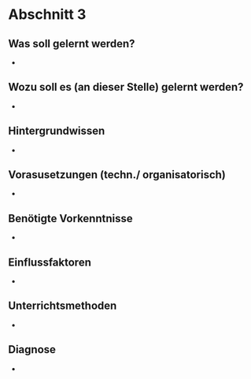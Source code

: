 # Abschnitt 3 


##  Was soll gelernt werden?
   * 


   
## Wozu soll es (an dieser Stelle) gelernt werden?
   * 
   

## Hintergrundwissen 
   * 


## Vorasusetzungen (techn./ organisatorisch)
   * 
   

## Benötigte Vorkenntnisse
   * 


## Einflussfaktoren
   * 
   

## Unterrichtsmethoden
   * 



## Diagnose
   * 
